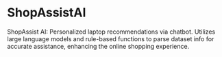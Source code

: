 # ShopAssistAI
ShopAssist AI: Personalized laptop recommendations via chatbot. Utilizes large language models and rule-based functions to parse dataset info for accurate assistance, enhancing the online shopping experience.
